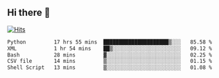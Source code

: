 ## Hi there 👋

<!--
**alihaqberdi/alihaqberdi** is a ✨ _special_ ✨ repository because its `README.md` (this file) appears on your GitHub profile.

Here are some ideas to get you started:

- 🔭 I’m currently working on ...
- 🌱 I’m currently learning ...
- 👯 I’m looking to collaborate on ...
- 🤔 I’m looking for help with ...
- 💬 Ask me about ...
- 📫 How to reach me: ...
- 😄 Pronouns: ...
- ⚡ Fun fact: ...
-->

[![Hits](https://hits.sh/github.com/alihaqberdi.svg)](https://hits.sh/github.com/alihaqberdi/)

<!--START_SECTION:waka-->

```txt
Python         17 hrs 55 mins  █████████████████████▒░░░   85.58 %
XML            1 hr 54 mins    ██▒░░░░░░░░░░░░░░░░░░░░░░   09.12 %
Bash           28 mins         ▓░░░░░░░░░░░░░░░░░░░░░░░░   02.25 %
CSV file       14 mins         ▒░░░░░░░░░░░░░░░░░░░░░░░░   01.15 %
Shell Script   13 mins         ▒░░░░░░░░░░░░░░░░░░░░░░░░   01.08 %
```

<!--END_SECTION:waka-->
